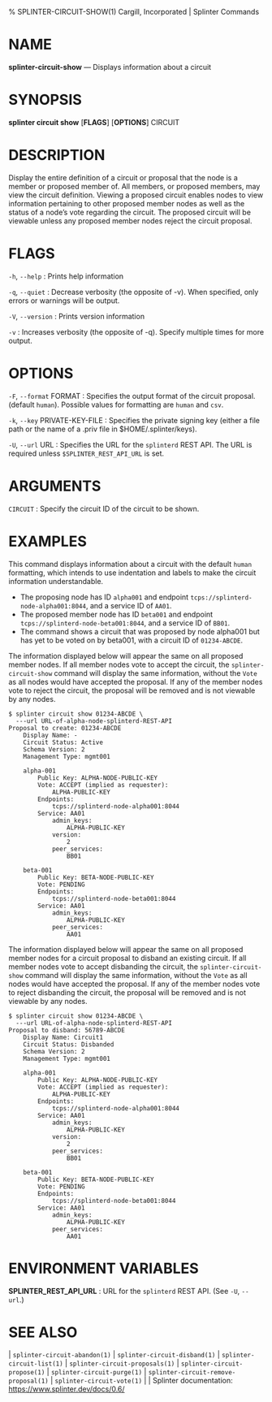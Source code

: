 % SPLINTER-CIRCUIT-SHOW(1) Cargill, Incorporated | Splinter Commands
<!--
  Copyright 2018-2021 Cargill Incorporated
  Licensed under Creative Commons Attribution 4.0 International License
  https://creativecommons.org/licenses/by/4.0/
-->

NAME
====

**splinter-circuit-show** — Displays information about a circuit

SYNOPSIS
========
**splinter circuit show** \[**FLAGS**\] \[**OPTIONS**\] CIRCUIT

DESCRIPTION
===========
Display the entire definition of a circuit or proposal that the node is a member
or proposed member of. All members, or proposed members, may view the circuit
definition. Viewing a proposed circuit enables nodes to view information pertaining
to other proposed member nodes as well as the status of a node’s vote regarding
the circuit. The proposed circuit will be viewable unless any proposed member nodes
reject the circuit proposal.

FLAGS
=====
`-h`, `--help`
: Prints help information

`-q`, `--quiet`
: Decrease verbosity (the opposite of -v). When specified, only errors or
  warnings will be output.

`-V`, `--version`
: Prints version information

`-v`
: Increases verbosity (the opposite of -q). Specify multiple times for more
  output.

OPTIONS
=======
`-F`, `--format` FORMAT
: Specifies the output format of the circuit proposal. (default `human`).
  Possible values for formatting are `human` and `csv`.

`-k`, `--key` PRIVATE-KEY-FILE
: Specifies the private signing key (either a file path or the name of a
  .priv file in $HOME/.splinter/keys).

`-U`, `--url` URL
: Specifies the URL for the `splinterd` REST API. The URL is required unless
  `$SPLINTER_REST_API_URL` is set.


ARGUMENTS
=========
`CIRCUIT`
: Specify the circuit ID of the circuit to be shown.

EXAMPLES
========
This command displays information about a circuit with the default `human`
formatting, which intends to use indentation and labels to make the circuit
information understandable.

* The proposing node has ID `alpha001` and endpoint
  `tcps://splinterd-node-alpha001:8044`, and a service ID of `AA01`.
* The proposed member node has ID `beta001` and endpoint
  `tcps://splinterd-node-beta001:8044`, and a service ID of `BB01`.
* The command shows a circuit that was proposed by node alpha001 but has yet to
  be voted on by beta001, with a circuit ID of `01234-ABCDE`.

The information displayed below will appear the same on all proposed member nodes.
If all member nodes vote to accept the circuit, the `splinter-circuit-show`
command will display the same information, without the `Vote` as all nodes would
have accepted the proposal. If any of the member nodes vote to reject the circuit,
the proposal will be removed and is not viewable by any nodes.

```
$ splinter circuit show 01234-ABCDE \
  ---url URL-of-alpha-node-splinterd-REST-API
Proposal to create: 01234-ABCDE
    Display Name: -
    Circuit Status: Active
    Schema Version: 2
    Management Type: mgmt001

    alpha-001
        Public Key: ALPHA-NODE-PUBLIC-KEY
        Vote: ACCEPT (implied as requester):
            ALPHA-PUBLIC-KEY
        Endpoints:
            tcps://splinterd-node-alpha001:8044
        Service: AA01
            admin_keys:
                ALPHA-PUBLIC-KEY
            version:
                2
            peer_services:
                BB01

    beta-001
        Public Key: BETA-NODE-PUBLIC-KEY
        Vote: PENDING
        Endpoints:
            tcps://splinterd-node-beta001:8044
        Service: AA01
            admin_keys:
                ALPHA-PUBLIC-KEY
            peer_services:
                AA01
```

The information displayed below will appear the same on all proposed member
nodes for a circuit proposal to disband an existing circuit.
If all member nodes vote to accept disbanding the circuit, the
`splinter-circuit-show` command will display the same information, without the
`Vote` as all nodes would have accepted the proposal. If any of the member
nodes vote to reject disbanding the circuit, the proposal will be removed and
is not viewable by any nodes.

```
$ splinter circuit show 01234-ABCDE \
  ---url URL-of-alpha-node-splinterd-REST-API
Proposal to disband: 56789-ABCDE
    Display Name: Circuit1
    Circuit Status: Disbanded
    Schema Version: 2
    Management Type: mgmt001

    alpha-001
        Public Key: ALPHA-NODE-PUBLIC-KEY
        Vote: ACCEPT (implied as requester):
            ALPHA-PUBLIC-KEY
        Endpoints:
            tcps://splinterd-node-alpha001:8044
        Service: AA01
            admin_keys:
                ALPHA-PUBLIC-KEY
            version:
                2
            peer_services:
                BB01

    beta-001
        Public Key: BETA-NODE-PUBLIC-KEY
        Vote: PENDING
        Endpoints:
            tcps://splinterd-node-beta001:8044
        Service: AA01
            admin_keys:
                ALPHA-PUBLIC-KEY
            peer_services:
                AA01
```


ENVIRONMENT VARIABLES
=====================
**SPLINTER_REST_API_URL**
: URL for the `splinterd` REST API. (See `-U`, `--url`.)

SEE ALSO
========
| `splinter-circuit-abandon(1)`
| `splinter-circuit-disband(1)`
| `splinter-circuit-list(1)`
| `splinter-circuit-proposals(1)`
| `splinter-circuit-propose(1)`
| `splinter-circuit-purge(1)`
| `splinter-circuit-remove-proposal(1)`
| `splinter-circuit-vote(1)`
|
| Splinter documentation: https://www.splinter.dev/docs/0.6/
